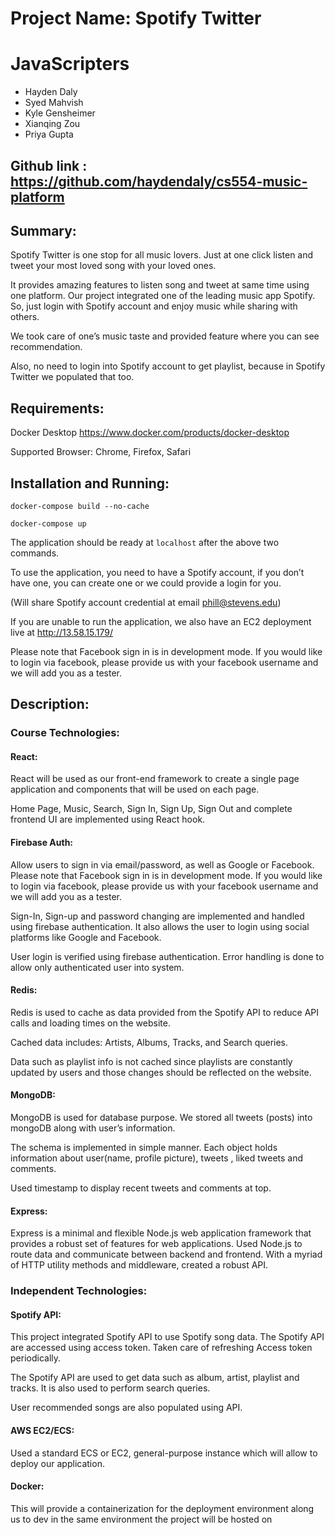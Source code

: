 # Project Name: Spotify Twitter 

# JavaScripters

- Hayden Daly
- Syed Mahvish
- Kyle Gensheimer
- Xianqing Zou
- Priya Gupta

## Github link : https://github.com/haydendaly/cs554-music-platform 

## Summary: 

Spotify Twitter is one stop for all music lovers. Just at one click listen and tweet your most loved song with your loved ones. 

It provides amazing features to listen song and tweet at same time using one platform. Our project integrated one of the leading music app Spotify. So, just login with Spotify account and enjoy music while sharing with others. 

We took care of one’s music taste and provided feature where you can see recommendation. 

Also, no need to login into Spotify account to get playlist, because in Spotify Twitter we populated that too.  

## Requirements: 

Docker Desktop https://www.docker.com/products/docker-desktop 

Supported Browser: Chrome, Firefox, Safari 

## Installation and Running: 

`docker-compose build --no-cache` 

`docker-compose up` 

The application should be ready at `localhost` after the above two commands.

To use the application, you need to have a Spotify account, if you don’t have one, you can create one or we could provide a login for you. 

(Will share Spotify account credential at email phill@stevens.edu) 

If you are unable to run the application, we also have an EC2 deployment live at http://13.58.15.179/ 

Please note that Facebook sign in is in development mode. If you would like to login via facebook, please provide us with your facebook username and we will add you as a tester.

## Description: 

### Course Technologies: 

#### React: 

React will be used as our front-end framework to create a single page application and components that will be used on each page. 

Home Page, Music, Search, Sign In, Sign Up, Sign Out and complete frontend UI are implemented using React hook. 

#### Firebase Auth: 

Allow users to sign in via email/password, as well as Google or Facebook. Please note that Facebook sign in is in development mode. If you would like to login via facebook, please provide us with your facebook username and we will add you as a tester.

Sign-In, Sign-up and password changing are implemented and handled using firebase authentication. It also allows the user to login using social platforms like Google and Facebook.  

User login is verified using firebase authentication. Error handling is done to allow only authenticated user into system. 

#### Redis: 

Redis is used to cache as data provided from the Spotify API to reduce API calls and loading times on the website. 

Cached data includes: Artists, Albums, Tracks, and Search queries.  

Data such as playlist info is not cached since playlists are constantly updated by users and those changes should be reflected on the website. 

#### MongoDB: 

MongoDB is used for database purpose. We stored all tweets (posts) into mongoDB along with user’s information.  

The schema is implemented in simple manner. Each object holds information about user(name, profile picture), tweets , liked tweets and comments. 

Used timestamp to display recent tweets and comments at top. 

#### Express: 

Express is a minimal and flexible Node.js web application framework that provides a robust set of features for web applications. Used Node.js to route data and communicate between backend and frontend. With a myriad of HTTP utility methods and middleware, created a robust API. 

### Independent Technologies: 

#### Spotify API: 

This project integrated Spotify API to use Spotify song data. The Spotify API are accessed using access token. Taken care of refreshing Access token periodically. 

The Spotify API are used to get data such as album, artist, playlist and tracks. It is also used to perform search queries. 

User recommended songs are also populated using API. 

#### AWS EC2/ECS: 

Used a standard ECS or EC2, general-purpose instance which will allow to deploy our application. 

#### Docker: 

This will provide a containerization for the deployment environment along us to dev in the same environment the project will be hosted on 

 

 
